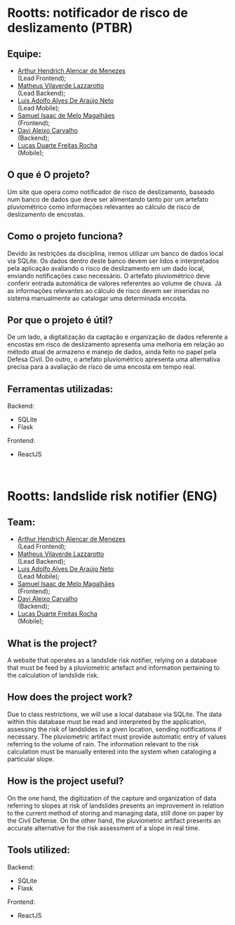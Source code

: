 <h1>Rootts: notificador de risco de deslizamento (PTBR)</h1>

<h2>Equipe:</h2>

<ul>
<li><a href = "https://www.linkedin.com/in/arthur-hendrich-b30885153/" target = "_blank">Arthur Hendrich Alencar de Menezes</a></li> (Lead Frontend);
<li><a href = "https://www.linkedin.com/in/matheus-lazzarotto/" target = "_blank">Matheus Vilaverde Lazzarotto</a></li> (Lead Backend);
<li><a href = "https://www.linkedin.com/in/luis-adolfo-araujo-703a721aa/" target = "_blank">Luis Adolfo Alves De Araújo Neto</a></li> (Lead Mobile);
<li><a href ="https://www.linkedin.com/in/isaacmagl/" target = "_blank">Samuel Isaac de Melo Magalhães</li></a></li> (Frontend);
<li><a href = "https://www.linkedin.com/in/davi-aleixo-548b55b8/" target = "_blank">Davi Aleixo Carvalho</a></li> (Backend);
<li><a href = "https://www.linkedin.com/in/lucas-rocha-603683246/" target = "_blank">Lucas Duarte Freitas Rocha</a></li> (Mobile);
</ul>
<h2> O que é O projeto? </h2>
  
<p>Um site que opera como notificador de risco de deslizamento, baseado num banco de dados que deve ser alimentando tanto por um artefato pluviométrico como informações relevantes ao cálculo de risco de deslizamento de encostas.</p>

<h2> Como o projeto funciona? </h2>
<p>Devido às restrições da disciplina, iremos utilizar um banco de dados local via SQLite. Os dados dentro deste banco devem ser lidos e interpretados pela aplicação avaliando o risco de deslizamento em um dado local, enviando notificações caso necessário. O artefato pluviométrico deve conferir entrada automática de valores referentes ao volume de chuva. Já as informações relevantes ao cálculo de risco devem ser inseridas no sistema manualmente ao catalogar uma determinada encosta.</p>

<h2> Por que o projeto é útil? </h2>
<p>De um lado, a digitalização da captação e organização de dados referente a encostas em risco de deslizamento apresenta uma melhoria em relação ao método atual de armazeno e manejo de dados, ainda feito no papel pela Defesa Civil. Do outro, o artefato pluviométrico apresenta uma alternativa precisa para a avaliação de risco de uma encosta em tempo real.</p>

<h2>Ferramentas utilizadas:</h2>

Backend:
<ul> 
  <li>SQLite</li>
  <li>Flask</li>
</ul>

Frontend:
<ul> 
  <li>ReactJS</li>
</ul>
<br>
<h1>Rootts: landslide risk notifier (ENG)</h1>
<h2>Team:</h2>

<ul>
<li><a href = "https://www.linkedin.com/in/arthur-hendrich-b30885153/" target = "_blank">Arthur Hendrich Alencar de Menezes</a></li> (Lead Frontend);
<li><a href = "https://www.linkedin.com/in/matheus-lazzarotto/" target = "_blank">Matheus Vilaverde Lazzarotto</a></li> (Lead Backend);
<li><a href = "https://www.linkedin.com/in/luis-adolfo-araujo-703a721aa/" target = "_blank">Luis Adolfo Alves De Araújo Neto</a></li> (Lead Mobile);
<li><a href ="https://www.linkedin.com/in/isaacmagl/" target = "_blank">Samuel Isaac de Melo Magalhães</li></a></li> (Frontend);
<li><a href = "https://www.linkedin.com/in/davi-aleixo-548b55b8/" target = "_blank">Davi Aleixo Carvalho</a></li> (Backend);
<li><a href = "https://www.linkedin.com/in/lucas-rocha-603683246/" target = "_blank">Lucas Duarte Freitas Rocha</a></li> (Mobile);
</ul>
<h2> What is the project? </h2>
  
<p>A website that operates as a landslide risk notifier, relying on a database that must be feed by a pluviometric artefact and information pertaining to the calculation of landslide risk.</p>

<h2> How does the project work? </h2>
<p>Due to class restrictions, we will use a local database via SQLite. The data within this database must be read and interpreted by the application, assessing the risk of landslides in a given location, sending notifications if necessary. The pluviometric artifact must provide automatic entry of values referring to the volume of rain. The information relevant to the risk calculation must be manually entered into the system when cataloging a particular slope.</p>

<h2> How is the project useful? </h2>
<p>On the one hand, the digitization of the capture and organization of data referring to slopes at risk of landslides presents an improvement in relation to the current method of storing and managing data, still done on paper by the Civil Defense. On the other hand, the pluviometric artifact presents an accurate alternative for the risk assessment of a slope in real time.</p>

<h2>Tools utilized:</h2>

Backend:
<ul> 
  <li>SQLite</li>
  <li>Flask</li>
</ul>

Frontend:
<ul> 
  <li>ReactJS</li>
</ul>
